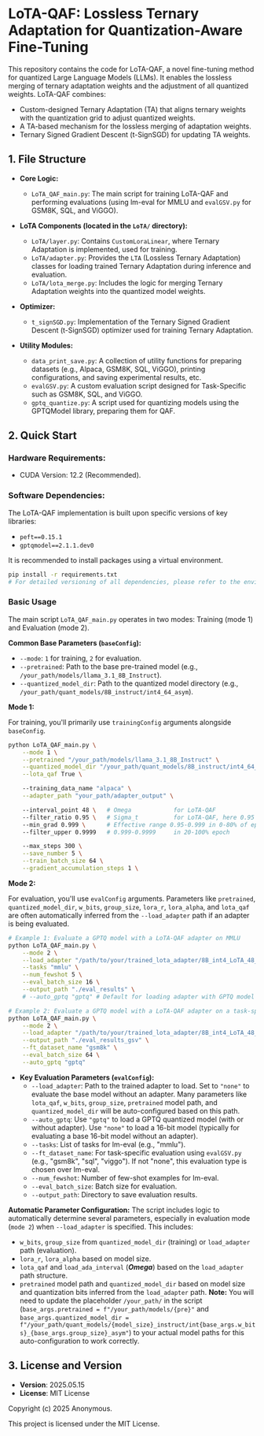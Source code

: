 # LoTA-QAF: Lossless Ternary Adaptation for Quantization-Aware Fine-Tuning

This repository contains the code for LoTA-QAF, a novel fine-tuning method for quantized Large Language Models (LLMs). It enables the lossless merging of ternary adaptation weights and the adjustment of all quantized weights.
LoTA-QAF combines:
* Custom-designed Ternary Adaptation (TA) that aligns ternary weights with the quantization grid to adjust quantized weights.
* A TA-based mechanism for the lossless merging of adaptation weights.
* Ternary Signed Gradient Descent (t-SignSGD) for updating TA weights.

## 1. File Structure

-   **Core Logic:**
    -   `LoTA_QAF_main.py`: The main script for training LoTA-QAF and performing evaluations (using lm-eval for MMLU and `evalGSV.py` for GSM8K, SQL, and ViGGO).

-   **LoTA Components (located in the `LoTA/` directory):**
    -   `LoTA/layer.py`: Contains `CustomLoraLinear`, where Ternary Adaptation is implemented, used for training.
    -   `LoTA/adapter.py`: Provides the `LTA` (Lossless Ternary Adaptation) classes for loading trained Ternary Adaptation during inference and evaluation.
    -   `LoTA/lota_merge.py`: Includes the logic for merging Ternary Adaptation weights into the quantized model weights.

-   **Optimizer:**
    -   `t_signSGD.py`: Implementation of the Ternary Signed Gradient Descent (t-SignSGD) optimizer used for training Ternary Adaptation.

-   **Utility Modules:**
    -   `data_print_save.py`: A collection of utility functions for preparing datasets (e.g., Alpaca, GSM8K, SQL, ViGGO), printing configurations, and saving experimental results, etc.
    -   `evalGSV.py`: A custom evaluation script designed for Task-Specific such as GSM8K, SQL, and ViGGO.
    -   `gptq_quantize.py`: A script used for quantizing models using the GPTQModel library, preparing them for QAF.

## 2. Quick Start

### Hardware Requirements:
* CUDA Version: 12.2 (Recommended).

### Software Dependencies:
The LoTA-QAF implementation is built upon specific versions of key libraries:
* `peft==0.15.1`
* `gptqmodel==2.1.1.dev0`

It is recommended to install packages using a virtual environment.
```bash
pip install -r requirements.txt
# For detailed versioning of all dependencies, please refer to the environment.yml file.
````

### Basic Usage

The main script `LoTA_QAF_main.py` operates in two modes: Training (mode 1) and Evaluation (mode 2).

**Common Base Parameters (`baseConfig`):**

  * `--mode`: `1` for training, `2` for evaluation.
  * `--pretrained`: Path to the base pre-trained model (e.g., `/your_path/models/llama_3.1_8B_Instruct`).
  * `--quantized_model_dir`: Path to the quantized model directory (e.g., `/your_path/quant_models/8B_instruct/int4_64_asym`). 

**Mode 1:**

For training, you'll primarily use `trainingConfig` arguments alongside `baseConfig`.

```bash
python LoTA_QAF_main.py \
    --mode 1 \
    --pretrained "/your_path/models/llama_3.1_8B_Instruct" \
    --quantized_model_dir "/your_path/quant_models/8B_instruct/int4_64_asym" \
    --lota_qaf True \

    --training_data_name "alpaca" \
    --adapter_path "your_path/adapter_output" \

    --interval_point 48 \   # Omega            for LoTA-QAF
    --filter_ratio 0.95 \   # Sigma_t          for LoTA-QAF, here 0.95 is discard 0.95 and select top 0.05. 
    --min_grad 0.999 \      # Effective range 0.95-0.999 in 0-80% of epochs. [Refer in "Baselines and Hyper-parameters" of the paper. The naming is not ideal and has not been updated yet.]
    --filter_upper 0.9999   # 0.999-0.9999     in 20-100% epoch

    --max_steps 300 \
    --save_number 5 \
    --train_batch_size 64 \
    --gradient_accumulation_steps 1 \
```


**Mode 2:**

For evaluation, you'll use `evalConfig` arguments. Parameters like `pretrained`, `quantized_model_dir`, `w_bits`, `group_size`, `lora_r`, `lora_alpha`, and `lota_qaf` are often automatically inferred from the `--load_adapter` path if an adapter is being evaluated.

```bash
# Example 1: Evaluate a GPTQ model with a LoTA-QAF adapter on MMLU
python LoTA_QAF_main.py \
    --mode 2 \
    --load_adapter "/path/to/your/trained_lota_adapter/8B_int4_LoTA_48_0.950_0.999_alpaca_..." \
    --tasks "mmlu" \
    --num_fewshot 5 \
    --eval_batch_size 16 \
    --output_path "./eval_results" \
    # --auto_gptq "gptq" # Default for loading adapter with GPTQ model

# Example 2: Evaluate a GPTQ model with a LoTA-QAF adapter on a task-specific dataset (e.g., gsm8k)
python LoTA_QAF_main.py \
    --mode 2 \
    --load_adapter "/path/to/your/trained_lota_adapter/8B_int4_LoTA_48_0.950_0.999_gsm8k" \
    --output_path "./eval_results_gsv" \
    --ft_dataset_name "gsm8k" \
    --eval_batch_size 64 \
    --auto_gptq "gptq"
```

  * **Key Evaluation Parameters (`evalConfig`):**
      * `--load_adapter`: Path to the trained adapter to load. Set to `"none"` to evaluate the base model without an adapter. Many parameters like `lota_qaf`, `w_bits`, `group_size`, `pretrained` model path, and `quantized_model_dir` will be auto-configured based on this path.
      * `--auto_gptq`: Use `"gptq"` to load a GPTQ quantized model (with or without adapter). Use `"none"` to load a 16-bit model (typically for evaluating a base 16-bit model without an adapter).
      * `--tasks`: List of tasks for lm-eval (e.g., "mmlu").
      * `--ft_dataset_name`: For task-specific evaluation using `evalGSV.py` (e.g., "gsm8k", "sql", "viggo"). If not "none", this evaluation type is chosen over lm-eval.
      * `--num_fewshot`: Number of few-shot examples for lm-eval.
      * `--eval_batch_size`: Batch size for evaluation.
      * `--output_path`: Directory to save evaluation results.

**Automatic Parameter Configuration:**
The script includes logic to automatically determine several parameters, especially in evaluation mode (`mode 2`) when `--load_adapter` is specified. This includes:

  * `w_bits`, `group_size` from `quantized_model_dir` (training) or `load_adapter` path (evaluation).
  * `lora_r`, `lora_alpha` based on model size.
  * `lota_qaf` and `load_ada_interval` (***Omega***) based on the `load_adapter` path structure.
  * `pretrained` model path and `quantized_model_dir` based on model size and quantization bits inferred from the `load_adapter` path. **Note:** You will need to update the placeholder `/your_path/` in the script (`base_args.pretrained = f"/your_path/models/{pre}"` and `base_args.quantized_model_dir = f"/your_path/quant_models/{model_size}_instruct/int{base_args.w_bits}_{base_args.group_size}_asym"`) to your actual model paths for this auto-configuration to work correctly.

## 3. License and Version

  - **Version**: 2025.05.15
  - **License**: MIT License

Copyright (c) 2025 Anonymous.

This project is licensed under the MIT License.

```
```
